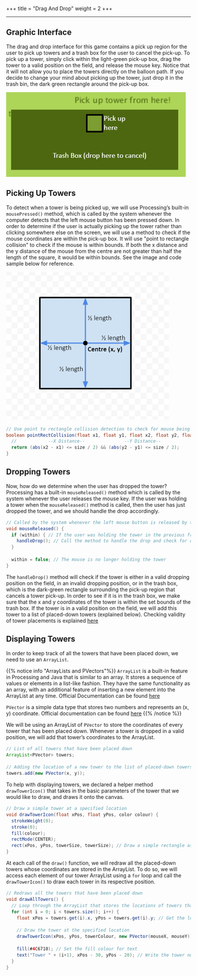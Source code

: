 +++
title = "Drag And Drop"
weight = 2
+++

---

## Graphic Interface
The drag and drop interface for this game contains a pick up region for the user to pick up towers and a trash box for the user to cancel the pick-up. To pick up a tower, simply click within the light-green pick-up box, drag the tower to a valid position on the field, and release the mouse key. Notice that it will not allow you to place the towers directly on the balloon path. If you decide to change your mind about picking up the tower, just drop it in the trash bin, the dark green rectangle around the pick-up box.

![Interface](/img/Interface-Demo.png)

## Picking Up Towers
To detect when a tower is being picked up, we will use Processing’s built-in `mousePressed()` method, which is called by the system whenever the computer detects that the left mouse button has been pressed down. In order to determine if the user is actually picking up the tower rather than clicking somewhere else on the screen, we will use a method to check if the mouse coordinates are within the pick-up box. It will use "point to rectangle collision" to check if the mouse is within bounds. If both the x distance and the y distance of the mouse from the centre are not greater than half the length of the square, it would be within bounds. See the image and code sample below for reference.

![Collision](/img/Square-Point-Collision.png)

```Java
// Use point to rectangle collision detection to check for mouse being within bounds of pick-up box
boolean pointRectCollision(float x1, float y1, float x2, float y2, float size) {
  //            --X Distance--               --Y Distance--
  return (abs(x2 - x1) <= size / 2) && (abs(y2 - y1) <= size / 2);
}
```

## Dropping Towers
Now, how do we determine when the user has dropped the tower? Processing has a built-in `mouseReleased()` method which is called by the system whenever the user releases the mouse key. If the user was holding a tower when the `mouseReleased()` method is called, then the user has just dropped the tower, and we should handle the drop accordingly.

```Java
// Called by the system whenever the left mouse button is released by the user
void mouseReleased() {
  if (within) { // If the user was holding the tower in the previous frame, the tower has just been dropped
    handleDrop(); // Call the method to handle the drop and check for drop validity
  }

  within = false; // The mouse is no longer holding the tower
}
```

The `handleDrop()` method will check if the tower is either in a valid dropping position on the field, in an invalid dropping position, or in the trash box, which is the dark-green rectangle surrounding the pick-up region that cancels a tower pick-up. In order to see if it is in the trash box, we make sure that the x and y coordinates of the tower is within the set bounds of the trash box. If the tower is in a valid position on the field, we will add this tower to a list of placed-down towers (explained below). Checking validity of tower placements is explained <a href="/game-dev/part-i/towervaliditychecking/">here</a>

## Displaying Towers
In order to keep track of all the towers that have been placed down, we need to use an `ArrayList`. 

{{% notice info "ArrayLists and PVectors"%}}
`ArrayList` is a built-in feature in Processing and Java that is similar to an array. It stores a sequence of values or elements in a list-like fashion. They have the same functionality as an array, with an additional feature of inserting a new element into the ArrayList at any time. Official Documentation can be found <a href="https://docs.oracle.com/javase/8/docs/api/java/util/ArrayList.html">here</a>

`PVector` is a simple data type that stores two numbers and represents an (x, y) coordinate. Official documentation can be found <a href="https://processing.org/reference/PVector.html">here</a>
{{% /notice %}}

We will be using an ArrayList of `PVector` to store the coordinates of every tower that has been placed down. Whenever a tower is dropped in a valid position, we will add that tower’s coordinates to the ArrayList.

```Java
// List of all towers that have been placed down
ArrayList<PVector> towers;

// Adding the location of a new tower to the list of placed-down towers
towers.add(new PVector(x, y));
```

To help with displaying towers, we declared a helper method `drawTowerIcon()` that takes in the basic parameters of the tower that we would like to draw, and draws it onto the canvas.

```Java
// Draw a simple tower at a specified location
void drawTowerIcon(float xPos, float yPos, color colour) {
  strokeWeight(0);
  stroke(0);
  fill(colour);
  rectMode(CENTER);
  rect(xPos, yPos, towerSize, towerSize); // Draw a simple rectangle as the tower
}
```

At each call of the `draw()` function, we will redraw all the placed-down towers whose coordinates are stored in the ArrayList. To do so, we will access each element of our tower ArrayList using a `for` loop and call the `drawTowerIcon()` to draw each tower in its respective position.

```Java
// Redraws all the towers that have been placed down
void drawAllTowers() {
  // Loop through the ArrayList that stores the locations of towers that were placed down
  for (int i = 0; i < towers.size(); i++) {
    float xPos = towers.get(i).x, yPos = towers.get(i).y; // Get the location of the tower from the ArrayList

    // Draw the tower at the specified location
    drawTowerIcon(xPos, yPos, towerColour, new PVector(mouseX, mouseY));

    fill(#4C6710); // Set the fill colour for text
    text("Tower " + (i+1), xPos - 30, yPos - 20); // Write the tower number label
  }
}
```